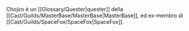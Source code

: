Chojiro è un [[Glossary/Quester|quester]] della [[Cast/Guilds/MasterBase/MasterBase|MasterBase]], ed ex-membro di [[Cast/Guilds/SpaceFox/SpaceFox|SpaceFox]].